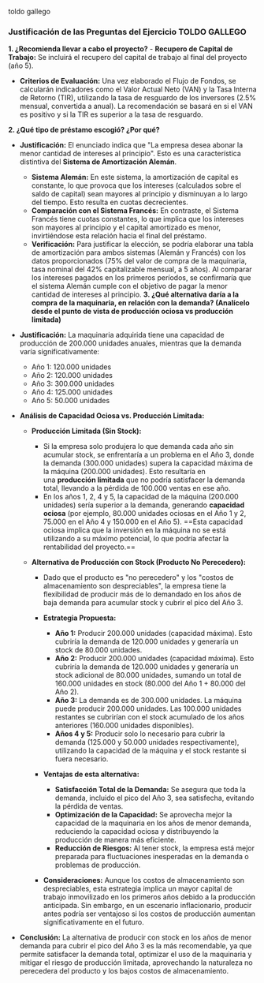 toldo gallego
### **Justificación de las Preguntas del Ejercicio TOLDO GALLEGO**

**1. ¿Recomienda llevar a cabo el proyecto?**
    - **Recupero de Capital de Trabajo:** Se incluirá el recupero del capital de trabajo al final del proyecto (año 5).    
- **Criterios de Evaluación:** Una vez elaborado el Flujo de Fondos, se calcularán indicadores como el Valor Actual Neto (VAN) y la Tasa Interna de Retorno (TIR), utilizando la tasa de resguardo de los inversores (2.5% mensual, convertida a anual). La recomendación se basará en si el VAN es positivo y si la TIR es superior a la tasa de resguardo.

**2. ¿Qué tipo de préstamo escogió? ¿Por qué?**
- **Justificación:** El enunciado indica que "La empresa desea abonar la menor cantidad de intereses al principio". Esto es una característica distintiva del **Sistema de Amortización Alemán**.
    - **Sistema Alemán:** En este sistema, la amortización de capital es constante, lo que provoca que los intereses (calculados sobre el saldo de capital) sean mayores al principio y disminuyan a lo largo del tiempo. Esto resulta en cuotas decrecientes.
    - **Comparación con el Sistema Francés:** En contraste, el Sistema Francés tiene cuotas constantes, lo que implica que los intereses son mayores al principio y el capital amortizado es menor, invirtiéndose esta relación hacia el final del préstamo.
    - **Verificación:** Para justificar la elección, se podría elaborar una tabla de amortización para ambos sistemas (Alemán y Francés) con los datos proporcionados (75% del valor de compra de la maquinaria, tasa nominal del 42% capitalizable mensual, a 5 años). Al comparar los intereses pagados en los primeros períodos, se confirmaría que el sistema Alemán cumple con el objetivo de pagar la menor cantidad de intereses al principio.
**3. ¿Qué alternativa daría a la compra de la maquinaria, en relación con la demanda? (Analícelo desde el punto de vista de producción ociosa vs producción limitada)**

- **Justificación:** La maquinaria adquirida tiene una capacidad de producción de 200.000 unidades anuales, mientras que la demanda varía significativamente:
    
    - Año 1: 120.000 unidades
    - Año 2: 120.000 unidades
    - Año 3: 300.000 unidades
    - Año 4: 125.000 unidades
    - Año 5: 50.000 unidades
    
- **Análisis de Capacidad Ociosa vs. Producción Limitada:**
    
    - **Producción Limitada (Sin Stock):**
        
        - Si la empresa solo produjera lo que demanda cada año sin acumular stock, se enfrentaría a un problema en el Año 3, donde la demanda (300.000 unidades) supera la capacidad máxima de la máquina (200.000 unidades). Esto resultaría en una **producción limitada** que no podría satisfacer la demanda total, llevando a la pérdida de 100.000 ventas en ese año.
        - En los años 1, 2, 4 y 5, la capacidad de la máquina (200.000 unidades) sería superior a la demanda, generando **capacidad ociosa** (por ejemplo, 80.000 unidades ociosas en el Año 1 y 2, 75.000 en el Año 4 y 150.000 en el Año 5). ==Esta capacidad ociosa implica que la inversión en la máquina no se está utilizando a su máximo potencial, lo que podría afectar la rentabilidad del proyecto.==
        
    - **Alternativa de Producción con Stock (Producto No Perecedero):**
        
        - Dado que el producto es "no perecedero" y los "costos de almacenamiento son despreciables", la empresa tiene la flexibilidad de producir más de lo demandado en los años de baja demanda para acumular stock y cubrir el pico del Año 3.
        - **Estrategia Propuesta:**
            
            - **Año 1:** Producir 200.000 unidades (capacidad máxima). Esto cubriría la demanda de 120.000 unidades y generaría un stock de 80.000 unidades.
            - **Año 2:** Producir 200.000 unidades (capacidad máxima). Esto cubriría la demanda de 120.000 unidades y generaría un stock adicional de 80.000 unidades, sumando un total de 160.000 unidades en stock (80.000 del Año 1 + 80.000 del Año 2).
            - **Año 3:** La demanda es de 300.000 unidades. La máquina puede producir 200.000 unidades. Las 100.000 unidades restantes se cubrirían con el stock acumulado de los años anteriores (160.000 unidades disponibles).
            - **Años 4 y 5:** Producir solo lo necesario para cubrir la demanda (125.000 y 50.000 unidades respectivamente), utilizando la capacidad de la máquina y el stock restante si fuera necesario.
            
        - **Ventajas de esta alternativa:**
            
            - **Satisfacción Total de la Demanda:** Se asegura que toda la demanda, incluido el pico del Año 3, sea satisfecha, evitando la pérdida de ventas.
            - **Optimización de la Capacidad:** Se aprovecha mejor la capacidad de la maquinaria en los años de menor demanda, reduciendo la capacidad ociosa y distribuyendo la producción de manera más eficiente.
            - **Reducción de Riesgos:** Al tener stock, la empresa está mejor preparada para fluctuaciones inesperadas en la demanda o problemas de producción.
            
        - **Consideraciones:** Aunque los costos de almacenamiento son despreciables, esta estrategia implica un mayor capital de trabajo inmovilizado en los primeros años debido a la producción anticipada. Sin embargo, en un escenario inflacionario, producir antes podría ser ventajoso si los costos de producción aumentan significativamente en el futuro.
        
    
- **Conclusión:** La alternativa de producir con stock en los años de menor demanda para cubrir el pico del Año 3 es la más recomendable, ya que permite satisfacer la demanda total, optimizar el uso de la maquinaria y mitigar el riesgo de producción limitada, aprovechando la naturaleza no perecedera del producto y los bajos costos de almacenamiento.